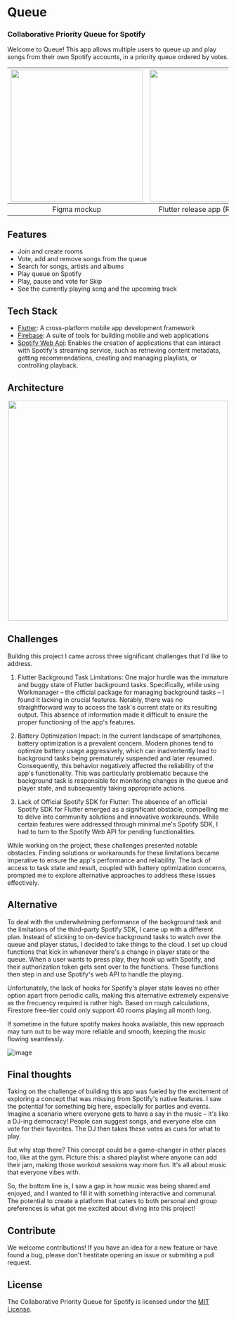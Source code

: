 # Queue 
### Collaborative Priority Queue for Spotify

Welcome to Queue! This app allows multiple users to queue up and play songs from their own Spotify accounts, in a priority queue ordered by votes.

<div align="center">

| <img src="https://user-images.githubusercontent.com/95779146/209579660-920eb4bd-9a14-4f89-995a-ae3831d262fe.jpg" width="300" /> | <img src="https://github.com/p4sscode/queue/assets/95779146/820a33ae-f6ec-4f24-812c-614d9625778c" width="300"/> | <img src="https://github.com/p4sscode/queue/assets/95779146/2b45ad04-e2ae-4428-89e5-8b97f8cf5336" width="300"/> |
| :---: | :---: | :---: |
| Figma mockup | Flutter release app (Room Screen) | Flutter release app (Search Screen) |
</div>

## Features

- Join and create rooms 
- Vote, add and remove songs from the queue
- Search for songs, artists and albums
- Play queue on Spotify
- Play, pause and vote for Skip
- See the currently playing song and the upcoming track

## Tech Stack

- [Flutter](https://flutter.dev): A cross-platform mobile app development framework
- [Firebase](https://firebase.google.com): A suite of tools for building mobile and web applications
- [Spotify Web Api](https://developer.spotify.com/documentation/web-api): Enables the creation of applications that can interact with Spotify's streaming service, such as retrieving content metadata, getting recommendations, creating and managing playlists, or controlling playback.

## Architecture
<div align="center">

<img src="https://github.com/p4sscode/queue/assets/95779146/1065a560-c181-4116-8797-8eda1eee7029" width="500"/>
</div>

## Challenges

Buildng this project I came across three significant challenges that I'd like to address.

1. Flutter Background Task Limitations:
One major hurdle was the immature and buggy state of Flutter background tasks. Specifically, while using Workmanager – the official package for managing background tasks – I found it lacking in crucial features. Notably, there was no straightforward way to access the task's current state or its resulting output. This absence of information made it difficult to ensure the proper functioning of the app's features.

2. Battery Optimization Impact:
In the current landscape of smartphones, battery optimization is a prevalent concern. Modern phones tend to optimize battery usage aggressively, which can inadvertently lead to background tasks being prematurely suspended and later resumed. Consequently, this behavior negatively affected the reliability of the app's functionality. This was particularly problematic because the background task is responsible for monitoring changes in the queue and player state, and subsequently taking appropriate actions.

3. Lack of Official Spotify SDK for Flutter:
The absence of an official Spotify SDK for Flutter emerged as a significant obstacle, compelling me to delve into community solutions and innovative workarounds. While certain features were addressed through minimal.me's Spotify SDK, I had to turn to the Spotify Web API for pending functionalities.

While working on the project, these challenges presented notable obstacles. Finding solutions or workarounds for these limitations became imperative to ensure the app's performance and reliability. The lack of access to task state and result, coupled with battery optimization concerns, prompted me to explore alternative approaches to address these issues effectively.

## Alternative
To deal with the underwhelming performance of the background task and the limitations of the third-party Spotify SDK, I came up with a different plan. Instead of sticking to on-device background tasks to watch over the queue and player status, I decided to take things to the cloud. I set up cloud functions that kick in whenever there's a change in player state or the queue. When a user wants to press play, they hook up with Spotify, and their authorization token gets sent over to the functions. These functions then step in and use Spotify's web API to handle the playing. 

Unfortunately, the lack of hooks for Spotify's player state leaves no other option apart from periodic calls, making this alternative extremely expensive as the frecuency required is rather high. Based on rough calculations, Firestore free-tier could only support 40 rooms playing all month long.

If sometime in the future spotify makes hooks available, this new approach may turn out to be way more reliable and smooth, keeping the music flowing seamlessly. 

![image](https://github.com/p4sscode/queue/assets/95779146/8bb39252-5898-46fc-9e8a-212964f71c41)

## Final thoughts

Taking on the challenge of building this app was fueled by the excitement of exploring a concept that was missing from Spotify's native features. I saw the potential for something big here, especially for parties and events. Imagine a scenario where everyone gets to have a say in the music – it's like a DJ-ing democracy! People can suggest songs, and everyone else can vote for their favorites. The DJ then takes these votes as cues for what to play.

But why stop there? This concept could be a game-changer in other places too, like at the gym. Picture this: a shared playlist where anyone can add their jam, making those workout sessions way more fun. It's all about music that everyone vibes with.

So, the bottom line is, I saw a gap in how music was being shared and enjoyed, and I wanted to fill it with something interactive and communal. The potential to create a platform that caters to both personal and group preferences is what got me excited about diving into this project!

## Contribute

We welcome contributions! If you have an idea for a new feature or have found a bug, please don't hestitate opening an issue or submiting a pull request.

## License

The Collaborative Priority Queue for Spotify is licensed under the [MIT License](https://opensource.org/license/mit/).
